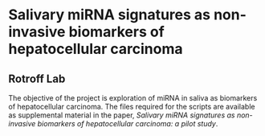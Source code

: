 # Salivary miRNA signatures as non-invasive biomarkers of hepatocellular carcinoma

## Rotroff Lab

The objective of the project is exploration of miRNA in saliva as biomarkers of hepatocellular carcinoma. The files required for the scripts are available as supplemental material in the paper, *Salivary miRNA signatures as non-invasive biomarkers of hepatocellular carcinoma: a pilot study*. 

